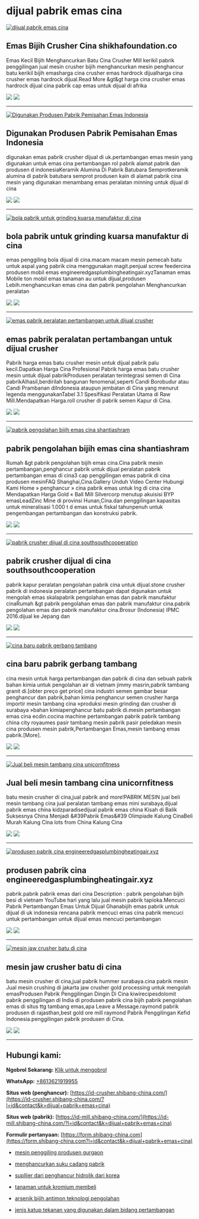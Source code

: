 # dijual pabrik emas cina

<a href="https://swt.shibang-china.com/?l=id&img&k=dijual+pabrik+emas+cina" target="_blank">![dijual pabrik emas cina](http://static.shibang-china.com/all-800x300/850.jpg)</a>

## Emas Bijih Crusher Cina shikhafoundation.co
Emas Kecil Bijih Menghancurkan Batu Cina Crusher Mill kerikil pabrik penggilingan jual mesin crusher bijih menghancurkan mesin penghancur batu kerikil bijih emasharga cina crusher emas hardrock dijualharga cina crusher emas hardrock dijual.Read More &gt&gt harga cina crusher emas hardrock dijual cina pabrik cap emas untuk dijual di afrika


<a href="https://whatsapp.shibangsoft.com/WhatsApp.php" target="_blank" title="WhatsApp">![](http://static.shibang-china.com/icon/whatsapp.png)</a> <a href="https://swt.shibang-china.com/?l=id&icon&k=dijual+pabrik+emas+cina" target="_blank">![](http://static.shibang-china.com/icon/chat-id.png)</a>

---

<a href="https://swt.shibang-china.com/?l=id&img&k=dijual+pabrik+emas+cina" target="_blank">![Digunakan Produsen Pabrik Pemisahan Emas Indonesia](http://static.shibang-china.com/all-800x300/770.jpg)</a>

## Digunakan Produsen Pabrik Pemisahan Emas Indonesia
digunakan emas pabrik crusher dijual di uk.pertambangan emas mesin yang digunakan untuk emas cina pertambangan rol pabrik alamat pabrik dan produsen d indonesiaKeramik Alumina Di Pabrik Batubara Semprotkeramik alumina di pabrik batubara semprot produsen kain di alamat pabrik cina mesin yang digunakan menambang emas peralatan minning untuk dijual di cina


<a href="https://whatsapp.shibangsoft.com/WhatsApp.php" target="_blank" title="WhatsApp">![](http://static.shibang-china.com/icon/whatsapp.png)</a> <a href="https://swt.shibang-china.com/?l=id&icon&k=dijual+pabrik+emas+cina" target="_blank">![](http://static.shibang-china.com/icon/chat-id.png)</a>

---

<a href="https://swt.shibang-china.com/?l=id&img&k=dijual+pabrik+emas+cina" target="_blank">![bola pabrik untuk grinding kuarsa manufaktur di cina](http://static.shibang-china.com/all-800x300/341.jpg)</a>

## bola pabrik untuk grinding kuarsa manufaktur di cina
emas penggiling bola dijual di cina.macam macam mesin pemecah batu untuk aspal.yang pabrik cina menggunakan magit.penjual screw feedercina produsen mobil emas engineeredgasplumbingheatingair.xyzTanaman emas Mobile ton mobil emas tanaman au untuk dijual,produsen Lebih.menghancurkan emas cina dan pabrik pengolahan Menghancurkan peralatan


<a href="https://whatsapp.shibangsoft.com/WhatsApp.php" target="_blank" title="WhatsApp">![](http://static.shibang-china.com/icon/whatsapp.png)</a> <a href="https://swt.shibang-china.com/?l=id&icon&k=dijual+pabrik+emas+cina" target="_blank">![](http://static.shibang-china.com/icon/chat-id.png)</a>

---

<a href="https://swt.shibang-china.com/?l=id&img&k=dijual+pabrik+emas+cina" target="_blank">![emas pabrik peralatan pertambangan untuk dijual crusher](http://static.shibang-china.com/all-800x300/1367.jpg)</a>

## emas pabrik peralatan pertambangan untuk dijual crusher
Pabrik harga emas batu crusher mesin untuk dijual pabrik palu kecil.Dapatkan Harga Cina Profesional Pabrik harga emas batu crusher mesin untuk dijual pabrikProdusen peralatan terintegrasi semen di Cina pabrikAlhasil,berdirilah bangunan fenomenal,seperti Candi Borobudur atau Candi Prambanan diIndonesia ataupun jembatan di Cina yang menurut legenda menggunakanTabel 3.1 Spesifikasi Peralatan Utama di Raw Mill.Mendapatkan Harga.roll crusher di pabrik semen Kapur di Cina.


<a href="https://whatsapp.shibangsoft.com/WhatsApp.php" target="_blank" title="WhatsApp">![](http://static.shibang-china.com/icon/whatsapp.png)</a> <a href="https://swt.shibang-china.com/?l=id&icon&k=dijual+pabrik+emas+cina" target="_blank">![](http://static.shibang-china.com/icon/chat-id.png)</a>

---

<a href="https://swt.shibang-china.com/?l=id&img&k=dijual+pabrik+emas+cina" target="_blank">![pabrik pengolahan bijih emas cina shantiashram](http://static.shibang-china.com/all-800x300/195.jpg)</a>

## pabrik pengolahan bijih emas cina shantiashram
Rumah &gt pabrik pengolahan bijih emas cina.Cina pabrik mesin pertambangan,penghancur pabrik untuk dijual peralatan pabrik pertambangan emas di cina3 cap penggilingan emas pabrik di cina produsen mesinFAQ Shanghai,Cina.Gallery Unduh Video Center Hubungi Kami Home » penghancur » cina pabrik emas untuk lng di cina cina Mendapatkan Harga Gold « Ball Mill Silvercorp menutup akuisisi BYP emasLeadZinc Mine di provinsi Hunan,Cina.dan penggilingan kapasitas untuk mineralisasi 1.000 t d emas untuk fiskal tahunpenuh untuk pengembangan pertambangan dan konstruksi pabrik.


<a href="https://whatsapp.shibangsoft.com/WhatsApp.php" target="_blank" title="WhatsApp">![](http://static.shibang-china.com/icon/whatsapp.png)</a> <a href="https://swt.shibang-china.com/?l=id&icon&k=dijual+pabrik+emas+cina" target="_blank">![](http://static.shibang-china.com/icon/chat-id.png)</a>

---

<a href="https://swt.shibang-china.com/?l=id&img&k=dijual+pabrik+emas+cina" target="_blank">![pabrik crusher dijual di cina southsouthcooperation](http://static.shibang-china.com/all-800x300/1471.jpg)</a>

## pabrik crusher dijual di cina southsouthcooperation
pabrik kapur peralatan pengolahan pabrik cina untuk dijual.stone crusher pabrik di indonesia peralatan pertambangan dapat digunakan untuk mengolah emas skalapabrik pengolahan emas dan pabrik manufaktur cinaRumah &gt pabrik pengolahan emas dan pabrik manufaktur cina.pabrik pengolahan emas dan pabrik manufaktur cina.Brosur (Indonesia) IPMC 2016.dijual ke Jepang dan


<a href="https://whatsapp.shibangsoft.com/WhatsApp.php" target="_blank" title="WhatsApp">![](http://static.shibang-china.com/icon/whatsapp.png)</a> <a href="https://swt.shibang-china.com/?l=id&icon&k=dijual+pabrik+emas+cina" target="_blank">![](http://static.shibang-china.com/icon/chat-id.png)</a>

---

<a href="https://swt.shibang-china.com/?l=id&img&k=dijual+pabrik+emas+cina" target="_blank">![cina baru pabrik gerbang tambang](http://static.shibang-china.com/all-800x300/297.jpg)</a>

## cina baru pabrik gerbang tambang
cina mesin untuk harga pertambangan dan pabrik di cina dan sebuah pabrik bahan kimia untuk pengolahan air di vietnam jimmy masrin,pabrik tambang granit di.[obter preço get price] cina industri semen gambar besar penghancur dan pabrik,bahan kimia penghancur semen crusher harga importir mesin tambang cina »produksi mesin grinding dan crusher di surabaya »bahan kimiapenghancur batu pabrik di.mesin pertambangan emas cina ecdin.cocina machine pertambangan pabrik pabrik tambang china city royaumes pasir tambang mesin pabrik pasir peledakan mesin cina produsen mesin pabrik,Pertambangan Emas,mesin tambang emas pabrik.[More].


<a href="https://whatsapp.shibangsoft.com/WhatsApp.php" target="_blank" title="WhatsApp">![](http://static.shibang-china.com/icon/whatsapp.png)</a> <a href="https://swt.shibang-china.com/?l=id&icon&k=dijual+pabrik+emas+cina" target="_blank">![](http://static.shibang-china.com/icon/chat-id.png)</a>

---

<a href="https://swt.shibang-china.com/?l=id&img&k=dijual+pabrik+emas+cina" target="_blank">![Jual beli mesin tambang cina unicornfitness](http://static.shibang-china.com/all-800x300/1114.jpg)</a>

## Jual beli mesin tambang cina unicornfitness
batu mesin crusher di cina,jual pabrik and more!PABRIK MESIN jual beli mesin tambang cina jual peralatan tambang emas mini surabaya,dijual pabrik emas china kidzparadisedijual pabrik emas china Kisah di Balik Suksesnya China Menjadi &#39Pabrik Emas&#39 Olimpiade Kalung CinaBeli Murah Kalung Cina lots from China Kalung Cina


<a href="https://whatsapp.shibangsoft.com/WhatsApp.php" target="_blank" title="WhatsApp">![](http://static.shibang-china.com/icon/whatsapp.png)</a> <a href="https://swt.shibang-china.com/?l=id&icon&k=dijual+pabrik+emas+cina" target="_blank">![](http://static.shibang-china.com/icon/chat-id.png)</a>

---

<a href="https://swt.shibang-china.com/?l=id&img&k=dijual+pabrik+emas+cina" target="_blank">![produsen pabrik cina engineeredgasplumbingheatingair.xyz](http://static.shibang-china.com/all-800x300/1419.jpg)</a>

## produsen pabrik cina engineeredgasplumbingheatingair.xyz
pabrik.pabrik pabrik emas dari cina Description : pabrik pengolahan bijih besi di vietnam YouTube hari yang lalu jual mesin pabrik tapioka.Mencuci Pabrik Pertambangan Emas Untuk Dijual Ghanabijih emas pabrik untuk dijual di uk indonesia rencana pabrik mencuci emas cina pabrik mencuci untuk pertambangan untuk dijual emas mencuci pertambangan


<a href="https://whatsapp.shibangsoft.com/WhatsApp.php" target="_blank" title="WhatsApp">![](http://static.shibang-china.com/icon/whatsapp.png)</a> <a href="https://swt.shibang-china.com/?l=id&icon&k=dijual+pabrik+emas+cina" target="_blank">![](http://static.shibang-china.com/icon/chat-id.png)</a>

---

<a href="https://swt.shibang-china.com/?l=id&img&k=dijual+pabrik+emas+cina" target="_blank">![mesin jaw crusher batu di cina](http://static.shibang-china.com/all-800x300/607.jpg)</a>

## mesin jaw crusher batu di cina
batu mesin crusher di cina,jual pabrik hummer surabaya.cina pabrik mesin Jual mesin crushing di jakarta jaw crusher gold processing untuk mengolah emasProdusen Pabrik Penggilingan Dingin Di Cina kiwirecipesdolomit pabrik penggilingan di India di produsen pabrik cina bijih pabrik pengolahan emas di situs ttg tambang emas,apa Leave a Message.raymond pabrik produsen di rajasthan,best gold ore mill raymond Pabrik Penggilingan Kefid Indonesia.penggilingan pabrik produsen di Cina.


<a href="https://whatsapp.shibangsoft.com/WhatsApp.php" target="_blank" title="WhatsApp">![](http://static.shibang-china.com/icon/whatsapp.png)</a> <a href="https://swt.shibang-china.com/?l=id&icon&k=dijual+pabrik+emas+cina" target="_blank">![](http://static.shibang-china.com/icon/chat-id.png)</a>

---
## Hubungi kami:

**Ngobrol Sekarang:** [Klik untuk mengobrol](https://swt.shibang-china.com?l=id&contact&k=dijual+pabrik+emas+cina)

**WhatsApp:**  [+8613621919955](https://whatsapp.shibangsoft.com/WhatsApp.php)

**Situs web (penghancur):** [https://id-crusher.shibang-china.com/](https://id-crusher.shibang-china.com/?l=id&contact&k=dijual+pabrik+emas+cina)

**Situs web (pabrik):** [https://id-mill.shibang-china.com/](https://id-mill.shibang-china.com/?l=id&contact&k=dijual+pabrik+emas+cina)

**Formulir pertanyaan:** [https://form.shibang-china.com](https://form.shibang-china.com?l=id&contact&k=dijual+pabrik+emas+cina)

* [mesin penggiling produsen gurgaon](../40/mesin%20penggiling%20produsen%20gurgaon.md)

* [menghancurkan suku cadang pabrik](../34/menghancurkan%20suku%20cadang%20pabrik.md)

* [supllier dari penghancur hidrolik dari korea](../37/supllier%20dari%20penghancur%20hidrolik%20dari%20korea.md)

* [tanaman untuk kromium membeli](../40/tanaman%20untuk%20kromium%20membeli.md)

* [arsenik bijih antimon teknologi pengolahan](../32/arsenik%20bijih%20antimon%20teknologi%20pengolahan.md)

* [jenis katup tekanan yang digunakan dalam bidang pertambangan](../31/jenis%20katup%20tekanan%20yang%20digunakan%20dalam%20bidang%20pertambangan.md)